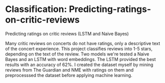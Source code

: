 # Classification: Predicting-ratings-on-critic-reviews
Predicting ratings on critic reviews (LSTM and Naive Bayes)

Many critic reviews on concerts do not have ratings, only a descriptive text of the concert experience. This project classifies reviews into 1-5 stars, depending on the text of the review. Two models we're tested a Naive Bayes and an LSTM with word embeddings. The LSTM provided the best results with an accuracy of 62%. I created the dataset myself by mining reviews from The Guardian and NME with ratings on them and preprocesssed the dataset before applying machine learning. 
